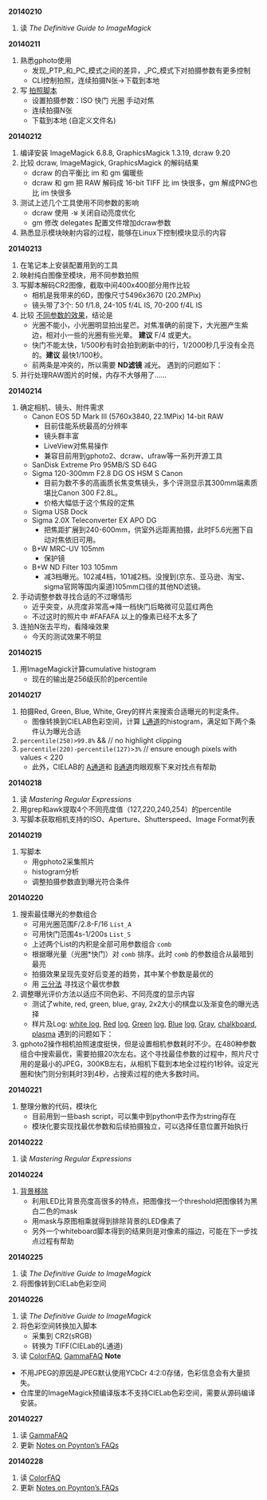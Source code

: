 **20140210**
1.  读 *The Definitive Guide to ImageMagick*

**20140211**
1.  熟悉gphoto使用
    - 发现\_PTP\_和\_PC\_模式之间的差异，\_PC\_模式下对拍摄参数有更多控制
    - CLI控制拍照，连续拍摄N张→下载到本地
2.  写 [拍照脚本](https://github.com/Sansi/LED-Calibration/blob/master/src/captureN.py)
    - 设置拍摄参数：ISO 快门 光圈 手动对焦
    - 连续拍摄N张
    - 下载到本地 (自定义文件名)

**20140212**
1.  编译安装 ImageMagick 6.8.8, GraphicsMagick 1.3.19, dcraw 9.20
2.  比较 dcraw, ImageMagick, GraphicsMagick 的解码结果
    - dcraw 的白平衡比 im 和 gm 偏暖些
    - dcraw 和 gm 把 RAW 解码成 16-bit TIFF 比 im 快很多，gm 解成PNG也比 im 快很多
3.  测试上述几个工具使用不同参数的影响
    - dcraw 使用 `-W` 关闭自动亮度优化
    - gm 修改 delegates 配置文件增加dcraw参数
4.  熟悉显示模块映射内容的过程，能够在Linux下控制模块显示的内容

**20140213**
1.  在笔记本上安装配置用到的工具
2.  映射纯白图像至模块，用不同参数拍照
3.  写脚本解码CR2图像，截取中间400x400部分用作比较
    - 相机是我带来的6D，图像尺寸5496x3670 (20.2MPix)
    - 镜头带了3个: 50 f/1.8, 24-105 f/4L IS, 70-200 f/4L IS
4.  比较 [不同参数的效果](http://qingpei.me/LED-Calibration/comparison/)，结论是
    - 光圈不能小，小光圈明显拍出星芒。对焦准确的前提下，大光圈产生紫边，相对小一些的光圈有些光晕。 **建议** F/4 或更大。
    - 快门不能太快，1/500秒有时会拍到刷新中的行，1/2000秒几乎没有全亮的。**建议** 最快1/100秒。
    - 前两条是冲突的，所以需要 **ND滤镜** 减光。
遇到的问题如下：
1.  并行处理RAW图片的时候，内存不大够用了……

**20140214**
1.  确定相机、镜头、附件需求
    - Canon EOS 5D Mark III (5760x3840, 22.1MPix) 14-bit RAW
        - 目前佳能系统最高的分辨率
        - 镜头群丰富
        - LiveView对焦易操作
        - 兼容目前用到gphoto2、dcraw、ufraw等一系列开源工具
    - SanDisk Extreme Pro 95MB/S SD 64G
    - Sigma 120-300mm F2.8 DG OS HSM S Canon
        - 目前为数不多的高画质长焦变焦镜头，多个评测显示其300mm端素质堪比Canon 300 F2.8L。
        - 价格大幅低于这个焦段的定焦
    - Sigma USB Dock
    - Sigma 2.0X Teleconverter EX APO DG
        - 把焦距扩展到240-600mm，供室外远距离拍摄，此时F5.6光圈下自动对焦依旧可用。
    - B+W MRC-UV 105mm
        - 保护镜
    - B+W ND Filter 103 105mm
        - 减3档曝光。102减4档，101减2档。没搜到(京东、亚马逊、淘宝、sigma官网等国内渠道)105mm口径的其他ND滤镜。
2.  手动调整参数寻找合适的不过曝情形
    - 近乎突变，从亮度非常高⇒降一档快门后略微可见蓝红两色
    - 不过这时的照片中 \#FAFAFA 以上的像素已经不太多了
3.  连拍N张去平均，看降噪效果
    - 今天的测试效果不明显

**20140215**
1.  用ImageMagick计算cumulative histogram
    - 现在的输出是256级灰阶的percentile

**20140217**
1.  拍摄Red, Green, Blue, White, Grey的样片来搜索合适曝光的判定条件。
    - 图像转换到CIELAB色彩空间，计算 [L通道](http://qingpei.me/LED-Calibration/colorspace/cielab_l.jpg)的histogram，满足如下两个条件认为曝光合适
2.  `percentile(250)>99.8%` && // no highlight clipping
3.  `percentile(220)-percentile(127)>3%` // ensure enough pixels with values \< 220
    - 此外，CIELAB的 [A通道](http://qingpei.me/LED-Calibration/colorspace/cielab_a.jpg)和 [B通道](http://qingpei.me/LED-Calibration/colorspace/cielab_b.jpg)肉眼观察下来对找点有帮助

**20140218**
1.  读 *Mastering Regular Expressions*
2.  用grep和awk提取4个不同亮度值（127,220,240,254）的percentile
3.  写脚本获取相机支持的ISO、Aperture、Shutterspeed、Image Format列表

**20140219**
1.  写脚本
    - 用gphoto2采集照片
    - histogram分析
    - 调整拍摄参数直到曝光符合条件

**20140220**
1.  搜索最佳曝光的参数组合
    - 可用光圈范围F/2.8-F/16 `List_A`
    - 可用快门范围4s-1/200s `List_S`
    - 上述两个List的内积是全部可用参数组合 `comb`
    - 根据曝光量（光圈\*快门）对 `comb` 排序。此时 `comb` 的参数组合从最暗到最亮
    - 拍摄效果呈现先变好后变差的趋势，其中某个参数是最优的
    - 用 [三分法](http://hi.baidu.com/czyuan_acm/item/81b21d1910ea729c99ce33db) 寻找这个最优参数
2.  调整曝光评价方法以适应不同色彩、不同亮度的显示内容
    - 测试了white, red, green, blue, gray, 2x2大小的棋盘以及渐变色的曝光选择
    - 样片及Log: [white log](http://qingpei.me/LED-Calibration/autoexposure/white.txt), [Red](http://qingpei.me/LED-Calibration/autoexposure/red.jpg) [log](http://qingpei.me/LED-Calibration/autoexposure/red.txt), [Green](http://qingpei.me/LED-Calibration/autoexposure/green.jpg) [log](http://qingpei.me/LED-Calibration/autoexposure/green.txt), [Blue](http://qingpei.me/LED-Calibration/autoexposure/blue.jpg) [log](http://qingpei.me/LED-Calibration/autoexposure/blue.txt), [Gray](http://qingpei.me/LED-Calibration/autoexposure/gray.jpg), [chalkboard](http://qingpei.me/LED-Calibration/autoexposure/chalkboard.jpg), [plasma](http://qingpei.me/LED-Calibration/autoexposure/plasma.jpg)
遇到的问题如下：
1.  gphoto2操作相机拍照速度挺快，但是设置相机参数耗时不少。在480种参数组合中搜索最优，需要拍摄20次左右。这个寻找最佳参数的过程中，照片尺寸用的是最小的JPEG，300KB左右，从相机下载到本地全过程约1秒钟。设定光圈和快门则分别耗时3到4秒，占搜索过程的绝大多数时间。

**20140221**
1.  整理分散的代码，模块化
    - 目前用到一些bash script，可以集中到python中去作为string存在
    - 模块化要实现找最优参数和后续拍摄独立，可以选择任意位置开始执行

**20140222**
1.  读 *Mastering Regular Expressions*

**20140224**
1.  [背景移除](http://qingpei.me/LED-Calibration/bgremoval/)
    - 利用LED比背景亮度高很多的特点，把图像找一个threshold把图像转为黑白二色的mask
    - 用mask与原图相乘就得到排除背景的LED像素了
    - 另外一个whiteboard脚本得到的结果则是对像素的描边，可能在下一步找点过程有帮助

**20140225**
1.  读 *The Definitive Guide to ImageMagick*
2.  将图像转到CIELab色彩空间

**20140226**
1.  读 *The Definitive Guide to ImageMagick*
2.  将色彩空间转换加入脚本
    - 采集到 CR2(sRGB)
    - 转换为 TIFF(CIELab的L通道)
3.  读 [ColorFAQ](http://www.poynton.com/PDFs/ColorFAQ.pdf), [GammaFAQ](http://www.poynton.com/PDFs/GammaFAQ.pdf)
**Note**
- 不用JPEG的原因是JPEG默认使用YCbCr 4:2:0存储，色彩信息会有大量损失。
- 仓库里的ImageMagick预编译版本不支持CIELab色彩空间，需要从源码编译安装。

**20140227**
1.  读 [GammaFAQ](http://www.poynton.com/PDFs/GammaFAQ.pdf)
2.  更新 [Notes on Poynton’s FAQs](http://qingpei.me/sansi-book/led_calibration.html#_notes_on_poynton_8217_s_faqs)

**20140228**
1.  读 [ColorFAQ](http://www.poynton.com/PDFs/ColorFAQ.pdf)
2.  更新 [Notes on Poynton’s FAQs](http://qingpei.me/sansi-book/led_calibration.html#_notes_on_poynton_8217_s_faqs)
